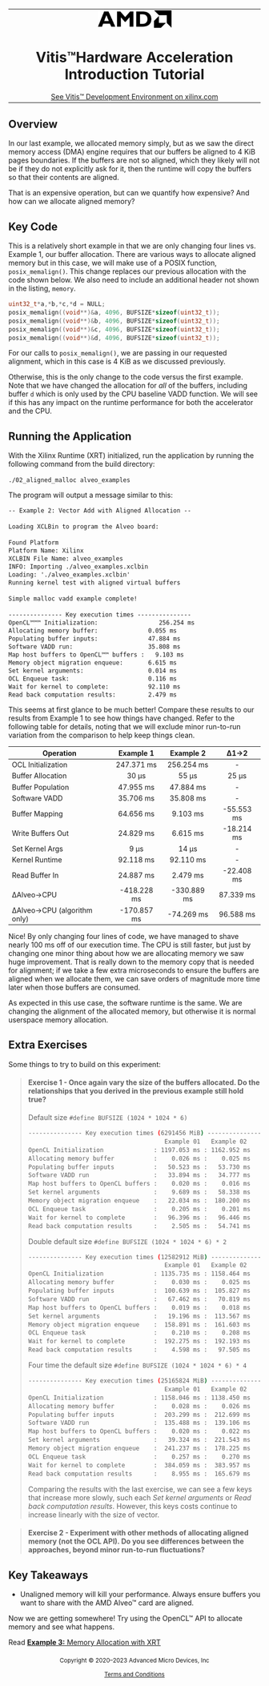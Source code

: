 <table class="sphinxhide" width="100%">
 <tr width="100%">
    <td align="center"><img src="https://raw.githubusercontent.com/Xilinx/Image-Collateral/main/xilinx-logo.png" width="30%"/><h1>Vitis™Hardware Acceleration Introduction Tutorial</h1>
    <a href="https://www.xilinx.com/products/design-tools/vitis.html">See Vitis™ Development Environment on xilinx.com</a>
    </td>
 </tr>
</table>

## Overview

In our last example, we allocated memory simply, but as we saw the direct memory access (DMA) engine requires that our buffers be aligned to 4 KiB pages boundaries. If the buffers are not so aligned, which they likely will not be if they do not explicitly ask for it, then the runtime will copy the buffers so that their contents are aligned.

That is an expensive operation, but can we quantify how expensive? And how can we allocate aligned memory?

## Key Code

This is a relatively short example in that we are only changing four lines vs. Example 1, our  buffer allocation.  There are various ways to allocate aligned memory but in this case, we will make use of a POSIX
function, `posix_memalign()`. This change replaces our previous allocation with the code shown below. We also need to include an additional header not shown in the listing, `memory`.

```cpp
uint32_t*a,*b,*c,*d = NULL;
posix_memalign((void**)&a, 4096, BUFSIZE*sizeof(uint32_t));
posix_memalign((void**)&b, 4096, BUFSIZE*sizeof(uint32_t));
posix_memalign((void**)&c, 4096, BUFSIZE*sizeof(uint32_t));
posix_memalign((void**)&d, 4096, BUFSIZE*sizeof(uint32_t));
```

For our calls to `posix_memalign()`, we are passing in our requested alignment, which in this case is 4 KiB as we discussed previously.

Otherwise, this is the only change to the code versus the first example. Note that we have changed the allocation for _all_ of the buffers, including buffer `d` which is only used by the CPU baseline VADD function. We will see if this has any impact on the runtime performance for both the accelerator and the CPU.

## Running the Application

With the Xilinx Runtime (XRT) initialized, run the application by running the following command from the build directory:

`./02_aligned_malloc alveo_examples`

The program will output a message similar to this:

```
-- Example 2: Vector Add with Aligned Allocation --

Loading XCLBin to program the Alveo board:

Found Platform
Platform Name: Xilinx
XCLBIN File Name: alveo_examples
INFO: Importing ./alveo_examples.xclbin
Loading: './alveo_examples.xclbin'
Running kernel test with aligned virtual buffers

Simple malloc vadd example complete!

--------------- Key execution times ---------------
OpenCL™™™ Initialization:                 256.254 ms
Allocating memory buffer:              0.055 ms
Populating buffer inputs:              47.884 ms
Software VADD run:                     35.808 ms
Map host buffers to OpenCL™™ buffers :   9.103 ms
Memory object migration enqueue:       6.615 ms
Set kernel arguments:                  0.014 ms
OCL Enqueue task:                      0.116 ms
Wait for kernel to complete:           92.110 ms
Read back computation results:         2.479 ms
```

This seems at first glance to be much better! Compare these results to our results from Example 1 to see how things have changed. Refer to the following table for details, noting that we will exclude minor run-to-run variation from the comparison to help keep things clean.

| Operation                              |  Example 1  |  Example 2  | &Delta;1&rarr;2 |
| -------------------------------------- | :---------: | :---------: | :-------------: |
| OCL Initialization                     | 247.371 ms  | 256.254 ms  |        -        |
| Buffer Allocation                      | 30 &micro;s | 55 &micro;s |   25 &micro;s   |
| Buffer Population                      |  47.955 ms  |  47.884 ms  |        -        |
| Software VADD                          |  35.706 ms  |  35.808 ms  |        -        |
| Buffer Mapping                         |  64.656 ms  |  9.103 ms   |   -55.553 ms    |
| Write Buffers Out                      |  24.829 ms  |  6.615 ms   |   -18.214 ms    |
| Set Kernel Args                        | 9 &micro;s  | 14 &micro;s |        -        |
| Kernel Runtime                         |  92.118 ms  |  92.110 ms  |        -        |
| Read Buffer In                         |  24.887 ms  |  2.479 ms   |   -22.408 ms    |
| &Delta;Alveo&rarr;CPU                  | -418.228 ms | -330.889 ms |    87.339 ms    |
| &Delta;Alveo&rarr;CPU (algorithm only) | -170.857 ms | -74.269 ms  |    96.588 ms    |

Nice! By only changing four lines of code, we have managed to shave nearly 100 ms off of our execution time. The CPU is still faster, but just by changing one minor thing about how we are allocating memory we saw huge improvement. That is really down to the memory copy that is needed for alignment; if we take a few extra microseconds to ensure the buffers are aligned when we allocate them, we can save orders of magnitude more time later when those buffers are consumed.

As expected in this use case, the software runtime is the same. We are changing the alignment of the allocated memory, but otherwise it is normal userspace memory allocation.

## Extra Exercises

Some things to try to build on this experiment:

> #### Exercise 1 - Once again vary the size of the buffers allocated. Do the relationships that you derived in the previous example still hold true?
>
> Default size `#define BUFSIZE (1024 * 1024 * 6)`
> ```BASH
> --------------- Key execution times (6291456 MiB) ---------------
>                                       Example 01   Example 02
> OpenCL Initialization              : 1197.053 ms : 1162.952 ms
> Allocating memory buffer           :    0.026 ms :    0.025 ms
> Populating buffer inputs           :   50.523 ms :   53.730 ms
> Software VADD run                  :   33.894 ms :   34.777 ms
> Map host buffers to OpenCL buffers :    0.020 ms :    0.016 ms
> Set kernel arguments               :    9.689 ms :   58.338 ms
> Memory object migration enqueue    :   22.034 ms :  180.200 ms
> OCL Enqueue task                   :    0.205 ms :    0.201 ms
> Wait for kernel to complete        :   96.396 ms :   96.446 ms
> Read back computation results      :    2.505 ms :   54.741 ms
> ```
>
> Double default size `#define BUFSIZE (1024 * 1024 * 6) * 2`
>
> ```BASH
>--------------- Key execution times (12582912 MiB) ---------------
>                                       Example 01   Example 02
> OpenCL Initialization              : 1135.735 ms : 1158.464 ms
> Allocating memory buffer           :    0.030 ms :    0.025 ms
> Populating buffer inputs           :  100.639 ms :  105.827 ms
> Software VADD run                  :   67.462 ms :   70.819 ms
> Map host buffers to OpenCL buffers :    0.019 ms :    0.018 ms
> Set kernel arguments               :   19.196 ms :  113.567 ms
> Memory object migration enqueue    :  158.891 ms :  161.603 ms
> OCL Enqueue task                   :    0.210 ms :    0.208 ms
> Wait for kernel to complete        :  192.275 ms :  192.193 ms
> Read back computation results      :    4.598 ms :   97.505 ms
> ```
> 
> Four time the default size `#define BUFSIZE (1024 * 1024 * 6) * 4`
> 
> ```BASH
> --------------- Key execution times (25165824 MiB) ---------------
>                                       Example 01   Example 02
> OpenCL Initialization              : 1158.046 ms : 1138.450 ms
> Allocating memory buffer           :    0.028 ms :    0.026 ms
> Populating buffer inputs           :  203.299 ms :  212.699 ms
> Software VADD run                  :  135.488 ms :  139.106 ms
> Map host buffers to OpenCL buffers :    0.020 ms :    0.022 ms
> Set kernel arguments               :   39.324 ms :  221.543 ms
> Memory object migration enqueue    :  241.237 ms :  178.225 ms
> OCL Enqueue task                   :    0.257 ms :    0.270 ms
> Wait for kernel to complete        :  384.059 ms :  383.957 ms
> Read back computation results      :    8.955 ms :  165.679 ms
> ```
>
> Comparing the results with the last exercise, we can see a few keys that increase more slowly, such each *Set kernel arguments* or *Read back computation results*. However, this keys costs continue to increase linearly with the size of vector.



> #### Exercise 2 - Experiment with other methods of allocating aligned memory (not the OCL API). Do you see differences between the approaches, beyond minor run-to-run fluctuations?

## Key Takeaways

- Unaligned memory will kill your performance. Always ensure buffers you want to share with the AMD Alveo™ card are aligned.

Now we are getting somewhere! Try using the OpenCL™ API to allocate memory and see what happens.

Read [**Example 3:** Memory Allocation with XRT](./03-xrt-memory-allocation.md)

<p class="sphinxhide" align="center"><sub>Copyright © 2020–2023 Advanced Micro Devices, Inc</sub></p>

<p class="sphinxhide" align="center"><sup><a href="https://www.amd.com/en/corporate/copyright">Terms and Conditions</a></sup></p>
